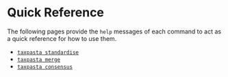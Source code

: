 # Quick Reference

The following pages provide the `help` messages of each command to act as a quick reference for how to use them.

-   [`taxpasta standardise`](standardise.md)
-   [`taxpasta merge`](merge.md)
-   [`taxpasta consensus`](consensus.md)
